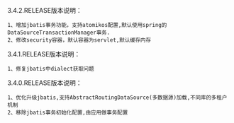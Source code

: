 3.4.2.RELEASE版本说明：

    1、增加jbatis事务功能，支持atomikos配置,默认使用spring的DataSourceTransactionManager事务.
    2、修改security容器，默认容器为servlet,默认缓存内存

3.4.1.RELEASE版本说明：

    1、修复jbatis中dialect获取问题

3.4.0.RELEASE版本说明：

    1、优化升级jbatis,支持AbstractRoutingDataSource(多数据源)加载,不同库的多租户机制
    2、移除jbatis事务初始化配置,由应用做事务配置